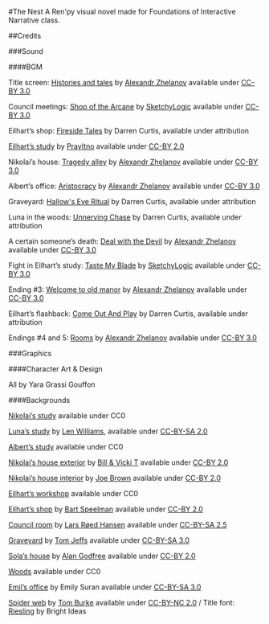 #The Nest
A Ren'py visual novel made for Foundations of Interactive Narrative class.

##Credits

###Sound

####BGM

Title screen: [Histories and tales](http://opengameart.org/content/old-manor-more-music-inside) by [Alexandr Zhelanov](https://soundcloud.com/alexandr-zhelanov) available under [CC-BY 3.0](http://creativecommons.org/licenses/by/3.0/)

Council meetings: [Shop of the Arcane](http://opengameart.org/content/war-of-the-arcane-18-rpg-tracks) by [SketchyLogic](http://opengameart.org/users/sketchylogic) available under [CC-BY 3.0](http://creativecommons.org/licenses/by/3.0/)

Eilhart’s shop: [Fireside Tales](https://soundcloud.com/desperate-measurez/sets/rpg-royalty-free-music) by Darren Curtis, available under attribution

[Eilhart’s study](https://www.flickr.com/photos/prayitnophotography/7031811287) by [PrayItno](https://www.flickr.com/photos/prayitnophotography/) available under [CC-BY 2.0](https://creativecommons.org/licenses/by/2.0/)

Nikolai’s house: [Tragedy alley](http://opengameart.org/content/old-manor-more-music-inside) by [Alexandr Zhelanov](https://soundcloud.com/alexandr-zhelanov) available under [CC-BY 3.0](http://creativecommons.org/licenses/by/3.0/)

Albert’s office: [Aristocracy](http://opengameart.org/content/old-manor-more-music-inside) by [Alexandr Zhelanov](https://soundcloud.com/alexandr-zhelanov) available under [CC-BY 3.0](http://creativecommons.org/licenses/by/3.0/)

Graveyard: [Hallow's Eve Ritual](https://soundcloud.com/desperate-measurez/sets/rpg-royalty-free-music) by Darren Curtis, available under attribution

Luna in the woods: [Unnerving Chase](https://soundcloud.com/desperate-measurez/sets/rpg-royalty-free-music) by Darren Curtis, available under attribution

A certain someone’s death: [Deal with the Devil](http://opengameart.org/content/deal-with-the-devil) by [Alexandr Zhelanov](https://soundcloud.com/alexandr-zhelanov) available under [CC-BY 3.0](http://creativecommons.org/licenses/by/3.0/)

Fight in Eilhart’s study: [Taste My Blade](http://opengameart.org/content/war-of-the-arcane-18-rpg-tracks) by [SketchyLogic](http://opengameart.org/users/sketchylogic) available under [CC-BY 3.0](http://creativecommons.org/licenses/by/3.0/)

Ending #3: [Welcome to old manor](http://opengameart.org/content/old-manor-more-music-inside) by [Alexandr Zhelanov](https://soundcloud.com/alexandr-zhelanov) available under [CC-BY 3.0](http://creativecommons.org/licenses/by/3.0/)

Eilhart’s flashback: [Come Out And Play](https://soundcloud.com/desperate-measurez/sets/rpg-royalty-free-music) by Darren Curtis, available under attribution

Endings #4 and 5: [Rooms](http://opengameart.org/content/old-manor-more-music-inside) by [Alexandr Zhelanov](https://soundcloud.com/alexandr-zhelanov) available under [CC-BY 3.0](http://creativecommons.org/licenses/by/3.0/)

###Graphics

####Character Art & Design

All by Yara Grassi Gouffon

####Backgrounds

[Nikolai’s study](https://pixabay.com/en/abandonded-interior-hdr-building-1017454/) available under CC0

[Luna’s study](http://www.geograph.org.uk/photo/3029934) by [Len Williams](http://www.geograph.org.uk/profile/12280), available under [CC-BY-SA 2.0](http://creativecommons.org/licenses/by-sa/2.0/)

[Albert’s study](https://pixabay.com/en/study-room-king-ludwig-the-second-108628/) available under CC0

[Nikolai’s house exterior](https://www.flickr.com/photos/iluvcocacola/6136083819) by [Bill & Vicki T](https://www.flickr.com/photos/iluvcocacola/) available under [CC-BY 2.0](https://creativecommons.org/licenses/by/2.0/)

[Nikolai’s house interior](https://www.flickr.com/photos/jbsnaptures/3552091675) by [Joe Brown](https://www.flickr.com/photos/jbsnaptures/) available under [CC-BY 2.0](https://creativecommons.org/licenses/by/2.0/)

[Eilhart’s workshop](https://pixabay.com/en/workshop-tools-equipment-wooden-984022/) available under CC0

[Eilhart’s shop](https://www.flickr.com/photos/jedavillabali/5016336881) by [Bart Speelman](https://www.flickr.com/photos/jedavillabali/) available under [CC-BY 2.0](https://creativecommons.org/licenses/by/2.0/)

[Council room](https://commons.wikimedia.org/wiki/File:Sp%C3%B8rretimen_i_Stortinget_22._november_2007.jpg) by [Lars Røed Hansen](https://commons.wikimedia.org/wiki/User:R%C3%B8ed) available under [CC-BY-SA 2.5](https://creativecommons.org/licenses/by-sa/2.5/deed.en)

[Graveyard](https://commons.wikimedia.org/wiki/File:St_georges_church_graveyard_Carrington_Greater_Manchester.jpg) by [Tom Jeffs](https://commons.wikimedia.org/wiki/User:Parrot_of_Doom) available under [CC-BY-SA 3.0](https://creativecommons.org/licenses/by-sa/3.0/deed.en)

[Sola’s house](http://www.geograph.org.uk/photo/206312) by [Alan Godfree](http://www.geograph.org.uk/profile/6854) available under [CC-BY 2.0](https://creativecommons.org/licenses/by/2.0/)

[Woods](https://pixabay.com/en/forest-woods-trees-nature-970934/) available under CC0

[Emil’s office](https://commons.wikimedia.org/wiki/File:JE_Study_Room.JPG) by Emily Suran available under [CC-BY-SA 3.0](https://creativecommons.org/licenses/by-sa/3.0/deed.en)

[Spider web](https://commons.wikimedia.org/wiki/File:Web.jpg) by [Tom Burke](https://www.flickr.com/photos/nothing/) available under [CC-BY-NC 2.0](https://creativecommons.org/licenses/by-nc/2.0/) / Title font: [Riesling](https://www.fontsquirrel.com/fonts/riesling) by Bright Ideas

  

